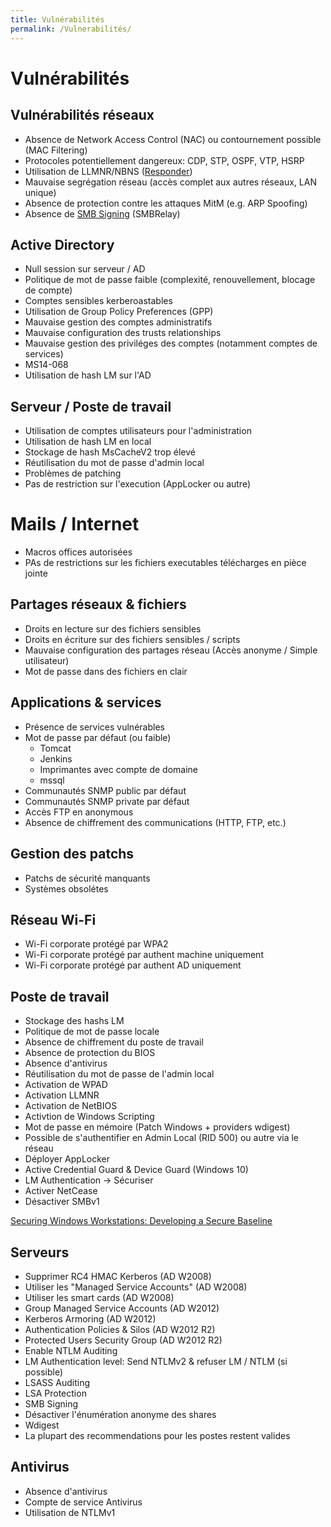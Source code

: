 ```yaml
---
title: Vulnérabilités
permalink: /Vulnerabilités/
---
```


# Vulnérabilités

Vulnérabilités réseaux
----------------------
- Absence de Network Access Control (NAC) ou contournement possible (MAC Filtering)
- Protocoles potentiellement dangereux: CDP, STP, OSPF, VTP, HSRP
- Utilisation de LLMNR/NBNS ([Responder](/Responder/))
- Mauvaise segrégation réseau (accès complet aux autres réseaux, LAN unique)
- Absence de protection contre les attaques MitM (e.g. ARP Spoofing)
- Absence de [SMB Signing](/SMB_Relay/) (SMBRelay)

Active Directory
----------------
- Null session sur serveur / AD
- Politique de mot de passe faible (complexité, renouvellement, blocage de compte)
- Comptes sensibles kerberoastables
- Utilisation de Group Policy Preferences (GPP)
- Mauvaise gestion des comptes administratifs
- Mauvaise configuration des trusts relationships
- Mauvaise gestion des priviléges des comptes (notamment comptes de services)
- MS14-068
- Utilisation de hash LM sur l'AD

Serveur / Poste de travail
--------------------------
- Utilisation de comptes utilisateurs pour l'administration
- Utilisation de hash LM en local
- Stockage de hash MsCacheV2 trop élevé
- Réutilisation du mot de passe d'admin local
- Problèmes de patching
- Pas de restriction sur l'execution (AppLocker ou autre)

# Mails / Internet
- Macros offices autorisées
- PAs de restrictions sur les fichiers executables télécharges en pièce jointe

Partages réseaux & fichiers
---------------------------
- Droits en lecture sur des fichiers sensibles
- Droits en écriture sur des fichiers sensibles / scripts
- Mauvaise configuration des partages réseau (Accès anonyme / Simple utilisateur)
- Mot de passe dans des fichiers en clair

Applications & services
-----------------------
- Présence de services vulnérables
- Mot de passe par défaut (ou faible)
	- Tomcat
	- Jenkins
	- Imprimantes avec compte de domaine
	- mssql
- Communautés SNMP public par défaut
- Communautés SNMP private par défaut
- Accès FTP en anonymous
- Absence de chiffrement des communications (HTTP, FTP, etc.)

Gestion des patchs
------------------
- Patchs de sécurité manquants
- Systèmes obsolétes
	
Réseau Wi-Fi
------------
- Wi-Fi corporate protégé par WPA2
- Wi-Fi corporate protégé par authent machine uniquement
- Wi-Fi corporate protégé par authent AD uniquement

Poste de travail
----------------
- Stockage des hashs LM
- Politique de mot de passe locale
- Absence de chiffrement du poste de travail
- Absence de protection du BIOS
- Absence d'antivirus
- Réutilisation du mot de passe de l'admin local
- Activation de WPAD
- Activation LLMNR
- Activation de NetBIOS
- Activtion de Windows Scripting
- Mot de passe en mémoire (Patch Windows + providers wdigest)
- Possible de s'authentifier en Admin Local (RID 500) ou autre via le réseau
- Déployer AppLocker
- Active Credential Guard & Device Guard (Windows 10)
- LM Authentication -> Sécuriser
- Activer NetCease
- Désactiver SMBv1

[Securing Windows Workstations: Developing a Secure Baseline](https://adsecurity.org/?p=3299)

Serveurs
--------
- Supprimer RC4 HMAC Kerberos (AD W2008)
- Utiliser les "Managed Service Accounts" (AD W2008)
- Utiliser les smart cards (AD W2008)
- Group Managed Service Accounts (AD W2012)
- Kerberos Armoring (AD W2012)
- Authentication Policies & Silos (AD W2012 R2)
- Protected Users Security Group (AD W2012 R2)
- Enable NTLM Auditing
- LM Authentication level: Send NTLMv2 & refuser LM / NTLM (si possible)
- LSASS Auditing
- LSA Protection
- SMB Signing
- Désactiver l'énumération anonyme des shares
- Wdigest
- La plupart des recommendations pour les postes restent valides

Antivirus
---------
- Absence d'antivirus
- Compte de service Antivirus
- Utilisation de NTLMv1

